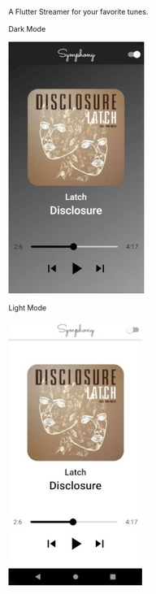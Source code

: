 A Flutter Streamer for your favorite tunes.
</br> </br>
Dark Mode
</br></br> 
![alt text](https://github.com/harshpv07/Symphony_streamer_fl/blob/master/demo_pics/dark_mde.JPG?raw=true)
</br></br> 
Light Mode
</br></br> 
![alt text](https://github.com/harshpv07/Symphony_streamer_fl/blob/master/demo_pics/lte_mde.JPG?raw=true)
